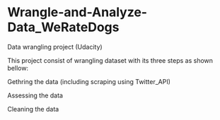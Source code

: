 # Wrangle-and-Analyze-Data_WeRateDogs
Data wrangling project (Udacity)

This project consist of wrangling dataset with its three steps as shown bellow:

   Gethring the data (including scraping using Twitter_API)

   Assessing the data

   Cleaning the data

